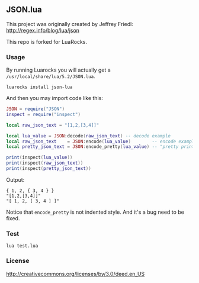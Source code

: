 
JSON.lua
----

This project was originally created by Jeffrey Friedl: http://regex.info/blog/lua/json

This repo is forked for LuaRocks.

### Usage

By running Luarocks you will actually get a `/usr/local/share/lua/5.2/JSON.lua`.

```
luarocks install json-lua
```

And then you may import code like this:

```lua
JSON = require("JSON")
inspect = require("inspect")

local raw_json_text = "[1,2,[3,4]]"

local lua_value = JSON:decode(raw_json_text) -- decode example
local raw_json_text    = JSON:encode(lua_value)        -- encode example
local pretty_json_text = JSON:encode_pretty(lua_value) -- "pretty printed" version

print(inspect(lua_value))
print(inspect(raw_json_text))
print(inspect(pretty_json_text))
```

Output:

```kua
{ 1, 2, { 3, 4 } }
"[1,2,[3,4]]"
"[ 1, 2, [ 3, 4 ] ]"
```

Notice that `encode_pretty` is not indented style. And it's a bug need to be fixed.

### Test

```
lua test.lua
```

### License

http://creativecommons.org/licenses/by/3.0/deed.en_US

